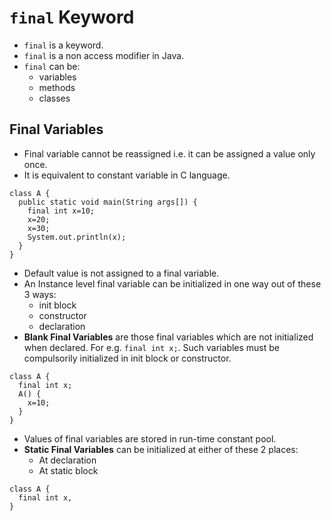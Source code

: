 # `final` Keyword
* `final` is a keyword.
* `final` is a non access modifier in Java.
* `final` can be:
  - variables
  - methods
  - classes
## Final Variables
* Final variable cannot be reassigned i.e. it can be assigned a value only once.
* It is equivalent to constant variable in C language.
````
class A {
  public static void main(String args[]) {
    final int x=10;
    x=20;
    x=30;
    System.out.println(x);
  }
}
````
* Default value is not assigned to a final variable.
* An Instance level final variable can be initialized in one way out of these 3 ways:
  - init block
  - constructor
  - declaration
* __Blank Final Variables__ are those final variables which are not initialized when declared. For e.g. `final int x;`. Such variables must be compulsorily initialized in init block or constructor.
````
class A {
  final int x;
  A() {
    x=10;
  }
}
````
* Values of final variables are stored in run-time constant pool.
* __Static Final Variables__ can be initialized at either of these 2 places:
  - At declaration
  - At static block
````
class A {
  final int x,
}
````
